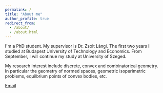```yaml
---
permalink: /
title: "About me"
author_profile: true
redirect_from: 
  - /about/
  - /about.html
---
```


I'm a PhD student. My supervisor is Dr. Zsolt Lángi. The first two years I studied at Budapest University of Technology and Economics. From September, I will continue my study at University of Szeged.

My research interest include discrete, convex and combinatorical geometry. In particular the geometry of normed spaces, geometric isoperimetric problems, equilbrium points of convex bodies, etc.

[Email](mailto:shanshan_wang87@outlook.com)


